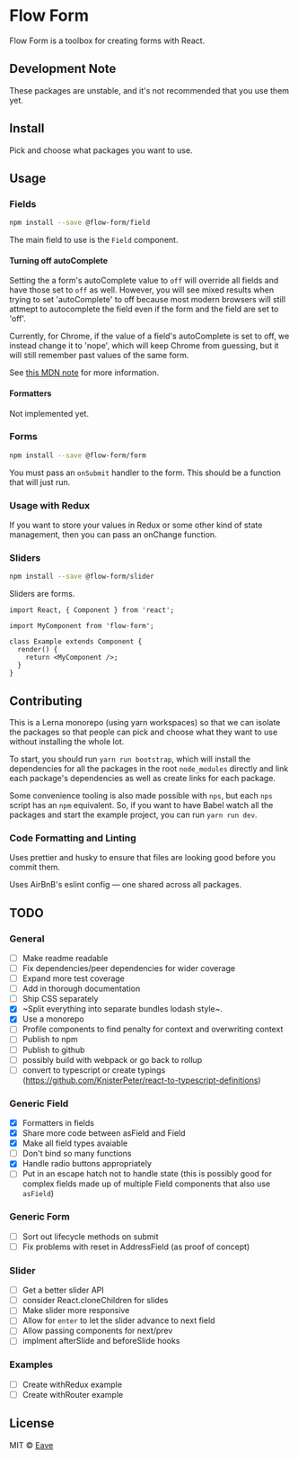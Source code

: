 # Flow Form

Flow Form is a toolbox for creating forms with React.

## Development Note

These packages are unstable, and it's not recommended that you use them yet.

## Install

Pick and choose what packages you want to use.

## Usage

### Fields

```bash
npm install --save @flow-form/field
```

The main field to use is the `Field` component.

#### Turning off autoComplete

Setting the a form's autoComplete value to `off` will override all fields and have those set to `off` as well. However, you will see mixed results when trying to set 'autoComplete' to off because most modern browsers will still attmept to autocomplete the field even if the form and the field are set to 'off'.

Currently, for Chrome, if the value of a field's autoComplete is set to off, we instead change it to 'nope', which will keep Chrome from guessing, but it will still remember past values of the same form.

See [this MDN note](https://developer.mozilla.org/en-US/docs/Web/Security/Securing_your_site/Turning_off_form_autocompletion) for more information.

#### Formatters

Not implemented yet.

### Forms

```bash
npm install --save @flow-form/form
```

You must pass an `onSubmit` handler to the form. This should be a function that will just run.

### Usage with Redux

If you want to store your values in Redux or some other kind of state management, then you can pass an onChange function.

### Sliders

```bash
npm install --save @flow-form/slider
```

Sliders are forms.

```
import React, { Component } from 'react';

import MyComponent from 'flow-form';

class Example extends Component {
  render() {
    return <MyComponent />;
  }
}
```

## Contributing

This is a Lerna monorepo (using yarn workspaces) so that we can isolate the packages so that people can pick and choose what they want to use without installing the whole lot.

To start, you should run `yarn run bootstrap`, which will install the dependencies for all the packages in the root `node_modules` directly and link each package's dependencies as well as create links for each package.

Some convenience tooling is also made possible with `nps`, but each `nps` script has an `npm` equivalent. So, if you want to have Babel watch all the packages and start the example project, you can run `yarn run dev`.

### Code Formatting and Linting

Uses prettier and husky to ensure that files are looking good before you commit them.

Uses AirBnB's eslint config — one shared across all packages.

## TODO

### General

* [ ] Make readme readable
* [ ] Fix dependencies/peer dependencies for wider coverage
* [ ] Expand more test coverage
* [ ] Add in thorough documentation
* [ ] Ship CSS separately
* [x] ~Split everything into separate bundles lodash style~.
* [x] Use a monorepo
* [ ] Profile components to find penalty for context and overwriting context
* [ ] Publish to npm
* [ ] Publish to github
* [ ] possibly build with webpack or go back to rollup
* [ ] convert to typescript or create typings (https://github.com/KnisterPeter/react-to-typescript-definitions)

### Generic Field

* [x] Formatters in fields
* [x] Share more code between asField and Field
* [x] Make all field types avaiable
* [ ] Don't bind so many functions
* [x] Handle radio buttons appropriately
* [ ] Put in an escape hatch not to handle state (this is possibly good for complex fields made up of multiple Field components that also use `asField`)

### Generic Form

* [ ] Sort out lifecycle methods on submit
* [ ] Fix problems with reset in AddressField (as proof of concept)

### Slider

* [ ] Get a better slider API
* [ ] consider React.cloneChildren for slides
* [ ] Make slider more responsive
* [ ] Allow for `enter` to let the slider advance to next field
* [ ] Allow passing components for next/prev
* [ ] implment afterSlide and beforeSlide hooks

### Examples

* [ ] Create withRedux example
* [ ] Create withRouter example

## License

MIT © [Eave](https://github.com/helloeave)
